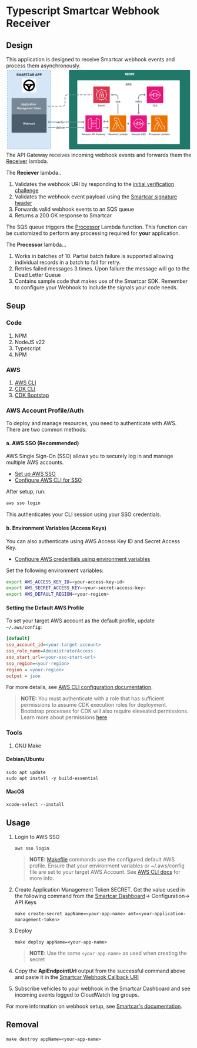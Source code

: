 # Typescript Smartcar Webhook Receiver


## Design
This application is designed to receive Smartcar webhook events and process them asynchronously. 
![Design Diagram](docs/Design.png)
The API Gateway receives incoming webhook events and forwards them the [Receiver](src/lambdas/api/index.ts) lambda.

The **Reciever** lambda..
1. Validates the webhook URI by responding to the [initial verification challenge](https://smartcar.com/docs/integrations/webhooks/callback-verification)
2. Validates the webhook event payload using the [Smartcar signature header](https://smartcar.com/docs/integrations/webhooks/payload-verification)
3. Forwards valid webhook events to an SQS queue
4. Returns a 200 OK response to Smartcar

The SQS queue triggers the [Processor](src/lambdas/sqs/index.ts) Lambda function. This function can be customized to perform any processing required for **your** application.

The **Processor** lambda...

1. Works in batches of 10. Partial batch failure is supported allowing individual records in a batch to fail for retry.
2. Retries failed messages 3 times. Upon failure the message will go to the Dead Letter Queue
3. Contains sample code that makes use of the Smartcar SDK. Remember to configure your Webhook to include the signals your code needs.

## Seup
### Code
1. NPM
1. NodeJS v22
1. Typescript
3. NPM
### AWS
1. [AWS CLI](https://docs.aws.amazon.com/cli/latest/userguide/getting-started-install.html)
1. [CDK CLI](https://docs.aws.amazon.com/cdk/v2/guide/prerequisites.html)
1. [CDK Bootstap](https://docs.aws.amazon.com/cdk/v2/guide/bootstrapping-env.html)
### AWS Account Profile/Auth

To deploy and manage resources, you need to authenticate with AWS. There are two common methods:

#### a. AWS SSO (Recommended)
AWS Single Sign-On (SSO) allows you to securely log in and manage multiple AWS accounts.  
- [Set up AWS SSO](https://docs.aws.amazon.com/singlesignon/latest/userguide/getting-started.html)
- [Configure AWS CLI for SSO](https://docs.aws.amazon.com/cli/latest/userguide/sso-configure-profile.html)

After setup, run:
```bash
aws sso login
```
This authenticates your CLI session using your SSO credentials.

#### b. Environment Variables (Access Keys)
You can also authenticate using AWS Access Key ID and Secret Access Key.  
- [Configure AWS credentials using environment variables](https://docs.aws.amazon.com/cli/latest/userguide/cli-configure-envvars.html)

Set the following environment variables:
```bash
export AWS_ACCESS_KEY_ID=<your-access-key-id>
export AWS_SECRET_ACCESS_KEY=<your-secret-access-key>
export AWS_DEFAULT_REGION=<your-region>
```

#### Setting the Default AWS Profile
To set your target AWS account as the default profile, update `~/.aws/config`:
```ini
[default]
sso_account_id=<your-target-account>
sso_role_name=AdministratorAccess
sso_start_url=<your-sso-start-url>
sso_region=<your-region>
region = <your-region>
output = json
```

For more details, see [AWS CLI configuration documentation](https://docs.aws.amazon.com/cli/latest/userguide/cli-configure-quickstart.html).
 
> **__NOTE:__** You must authenticate with a role that has sufficient permissions to assume CDK execution roles for deployment. Bootstrap processes for CDK will also require eleveated permissions. Learn more about permissions [here](https://aws.amazon.com/blogs/devops/secure-cdk-deployments-with-iam-permission-boundaries/)
### Tools
1. GNU Make

#### Debian/Ubuntu
```
sudo apt update
sudo apt install -y build-essential
```

#### MacOS
```
xcode-select --install
```




## Usage
1. Login to AWS SSO
    ```
    aws sso login
    ```

    > **__NOTE:__** [Makefile](/Makefile) commands use the configured default AWS profile. Ensure that your environment variables or ~/.aws/config file are set to your target AWS Account. See [AWS CLI docs](https://docs.aws.amazon.com/cli/latest/userguide/cli-configure-sso.html) for more info.


1. Create Application Management Token SECRET. Get the value used in the following command from the [Smartcar Dashboard](https://dashboard.smartcar.com/)-> Configuration-> API Keys
    ```
    make create-secret appName=<your-app-name> amt=<your-application-management-token>
    ```

1. Deploy
    ```
    make deploy appName=<your-app-name>
    ```

    > **__NOTE:__** Use the same `<your-app-name>` as used when creating the secret
1. Copy the **ApiEndpointUrl** output from the successful command above and paste it in the [Smartcar Webhook Callback URI](https://dashboard.smartcar.com/)
1. Subscribe vehicles to your webhook in the Smartcar Dashboard and see incoming events logged to CloudWatch log groups.

For more information on webhook setup, see [Smartcar's documentation](https://smartcar.com/docs/integrations/webhooks/overview).

## Removal
```
make destroy appName=<your-app-name>
```
